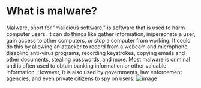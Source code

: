 [Title]: # (What is malware?)
[Difficulty]: # (Beginner)
[Order]: # (4)

# What is malware?

Malware, short for "malicious software," is software that is used to harm computer users. It can do things like gather information, impersonate a user, gain access to other computers, or stop a computer from working. It could do this by allowing an attacker to record from a webcam and microphone, disabling anti-virus programs, recording keystrokes, copying emails and other documents, stealing passwords, and more. Most malware is criminal and is often used to obtain banking information or other valuable information. However, it is also used by governments, law enforcement agencies, and even private citizens to spy on users.
![image](malware1.png)